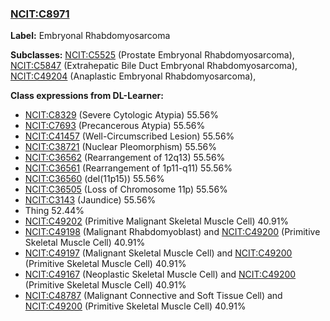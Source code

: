 
### [NCIT:C8971](http://purl.obolibrary.org/obo/NCIT_C8971)
**Label:** Embryonal Rhabdomyosarcoma

**Subclasses:** [NCIT:C5525](http://purl.obolibrary.org/obo/NCIT_C5525) (Prostate Embryonal Rhabdomyosarcoma), [NCIT:C5847](http://purl.obolibrary.org/obo/NCIT_C5847) (Extrahepatic Bile Duct Embryonal Rhabdomyosarcoma), [NCIT:C49204](http://purl.obolibrary.org/obo/NCIT_C49204) (Anaplastic Embryonal Rhabdomyosarcoma), 

**Class expressions from DL-Learner:**

- [NCIT:C8329](http://purl.obolibrary.org/obo/NCIT_C8329) (Severe Cytologic Atypia) 55.56%
- [NCIT:C7693](http://purl.obolibrary.org/obo/NCIT_C7693) (Precancerous Atypia) 55.56%
- [NCIT:C41457](http://purl.obolibrary.org/obo/NCIT_C41457) (Well-Circumscribed Lesion) 55.56%
- [NCIT:C38721](http://purl.obolibrary.org/obo/NCIT_C38721) (Nuclear Pleomorphism) 55.56%
- [NCIT:C36562](http://purl.obolibrary.org/obo/NCIT_C36562) (Rearrangement of 12q13) 55.56%
- [NCIT:C36561](http://purl.obolibrary.org/obo/NCIT_C36561) (Rearrangement of 1p11-q11) 55.56%
- [NCIT:C36560](http://purl.obolibrary.org/obo/NCIT_C36560) (del(11p15)) 55.56%
- [NCIT:C36505](http://purl.obolibrary.org/obo/NCIT_C36505) (Loss of Chromosome 11p) 55.56%
- [NCIT:C3143](http://purl.obolibrary.org/obo/NCIT_C3143) (Jaundice) 55.56%
- Thing 52.44%
- [NCIT:C49202](http://purl.obolibrary.org/obo/NCIT_C49202) (Primitive Malignant Skeletal Muscle Cell) 40.91%
- [NCIT:C49198](http://purl.obolibrary.org/obo/NCIT_C49198) (Malignant Rhabdomyoblast) and [NCIT:C49200](http://purl.obolibrary.org/obo/NCIT_C49200) (Primitive Skeletal Muscle Cell) 40.91%
- [NCIT:C49197](http://purl.obolibrary.org/obo/NCIT_C49197) (Malignant Skeletal Muscle Cell) and [NCIT:C49200](http://purl.obolibrary.org/obo/NCIT_C49200) (Primitive Skeletal Muscle Cell) 40.91%
- [NCIT:C49167](http://purl.obolibrary.org/obo/NCIT_C49167) (Neoplastic Skeletal Muscle Cell) and [NCIT:C49200](http://purl.obolibrary.org/obo/NCIT_C49200) (Primitive Skeletal Muscle Cell) 40.91%
- [NCIT:C48787](http://purl.obolibrary.org/obo/NCIT_C48787) (Malignant Connective and Soft Tissue Cell) and [NCIT:C49200](http://purl.obolibrary.org/obo/NCIT_C49200) (Primitive Skeletal Muscle Cell) 40.91%


